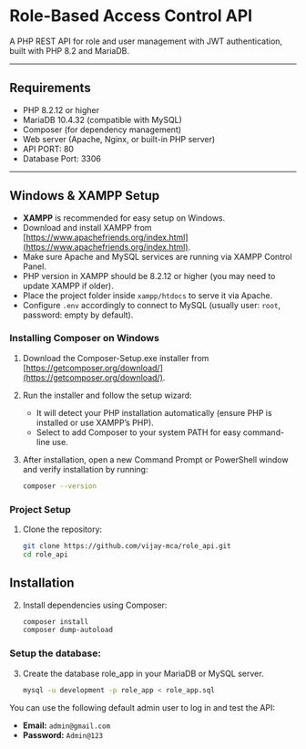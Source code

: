 
# Role-Based Access Control API

A PHP REST API for role and user management with JWT authentication, built with PHP 8.2 and MariaDB.

---

## Requirements

- PHP 8.2.12 or higher
- MariaDB 10.4.32 (compatible with MySQL)
- Composer (for dependency management)
- Web server (Apache, Nginx, or built-in PHP server)
- API PORT: 80
- Database Port: 3306

---

## Windows & XAMPP Setup

- **XAMPP** is recommended for easy setup on Windows.  
- Download and install XAMPP from [https://www.apachefriends.org/index.html](https://www.apachefriends.org/index.html).  
- Make sure Apache and MySQL services are running via XAMPP Control Panel.  
- PHP version in XAMPP should be 8.2.12 or higher (you may need to update XAMPP if older).  
- Place the project folder inside `xampp/htdocs` to serve it via Apache.  
- Configure `.env` accordingly to connect to MySQL (usually user: `root`, password: empty by default).

### Installing Composer on Windows

1. Download the Composer-Setup.exe installer from [https://getcomposer.org/download/](https://getcomposer.org/download/).  
2. Run the installer and follow the setup wizard:  
   - It will detect your PHP installation automatically (ensure PHP is installed or use XAMPP’s PHP).  
   - Select to add Composer to your system PATH for easy command-line use.  
3. After installation, open a new Command Prompt or PowerShell window and verify installation by running:

   ```bash
   composer --version
### Project Setup
1. Clone the repository:
   ```bash
   git clone https://github.com/vijay-mca/role_api.git
   cd role_api
## Installation
2. Install dependencies using Composer:
   ```bash
   composer install
   composer dump-autoload
### Setup the database:
3. Create the database role_app in your MariaDB or MySQL server.
   ```bash
   mysql -u development -p role_app < role_app.sql
You can use the following default admin user to log in and test the API:

- **Email:** `admin@gmail.com`
- **Password:** `Admin@123`